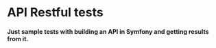 # API Restful tests

#### Just sample tests with building an API in Symfony and getting results from it.